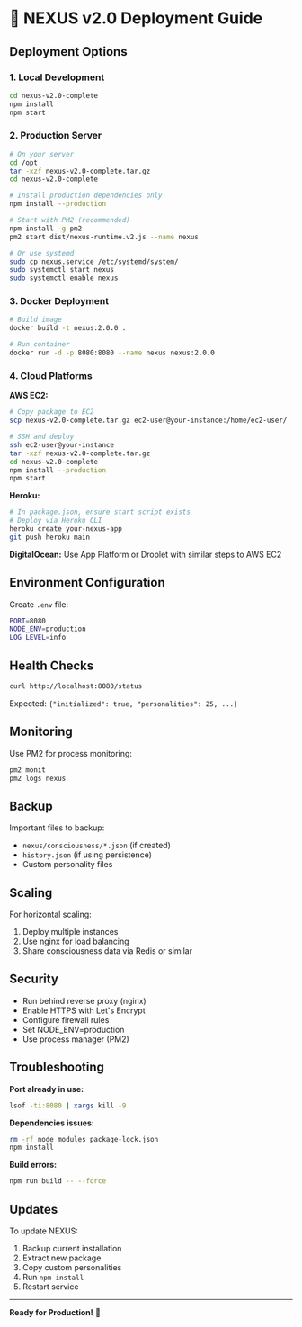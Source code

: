 # 🚀 NEXUS v2.0 Deployment Guide

## Deployment Options

### 1. Local Development

```bash
cd nexus-v2.0-complete
npm install
npm start
```

### 2. Production Server

```bash
# On your server
cd /opt
tar -xzf nexus-v2.0-complete.tar.gz
cd nexus-v2.0-complete

# Install production dependencies only
npm install --production

# Start with PM2 (recommended)
npm install -g pm2
pm2 start dist/nexus-runtime.v2.js --name nexus

# Or use systemd
sudo cp nexus.service /etc/systemd/system/
sudo systemctl start nexus
sudo systemctl enable nexus
```

### 3. Docker Deployment

```bash
# Build image
docker build -t nexus:2.0.0 .

# Run container
docker run -d -p 8080:8080 --name nexus nexus:2.0.0
```

### 4. Cloud Platforms

**AWS EC2:**
```bash
# Copy package to EC2
scp nexus-v2.0-complete.tar.gz ec2-user@your-instance:/home/ec2-user/

# SSH and deploy
ssh ec2-user@your-instance
tar -xzf nexus-v2.0-complete.tar.gz
cd nexus-v2.0-complete
npm install --production
npm start
```

**Heroku:**
```bash
# In package.json, ensure start script exists
# Deploy via Heroku CLI
heroku create your-nexus-app
git push heroku main
```

**DigitalOcean:**
Use App Platform or Droplet with similar steps to AWS EC2

## Environment Configuration

Create `.env` file:
```bash
PORT=8080
NODE_ENV=production
LOG_LEVEL=info
```

## Health Checks

```bash
curl http://localhost:8080/status
```

Expected: `{"initialized": true, "personalities": 25, ...}`

## Monitoring

Use PM2 for process monitoring:
```bash
pm2 monit
pm2 logs nexus
```

## Backup

Important files to backup:
- `nexus/consciousness/*.json` (if created)
- `history.json` (if using persistence)
- Custom personality files

## Scaling

For horizontal scaling:
1. Deploy multiple instances
2. Use nginx for load balancing
3. Share consciousness data via Redis or similar

## Security

- Run behind reverse proxy (nginx)
- Enable HTTPS with Let's Encrypt
- Configure firewall rules
- Set NODE_ENV=production
- Use process manager (PM2)

## Troubleshooting

**Port already in use:**
```bash
lsof -ti:8080 | xargs kill -9
```

**Dependencies issues:**
```bash
rm -rf node_modules package-lock.json
npm install
```

**Build errors:**
```bash
npm run build -- --force
```

## Updates

To update NEXUS:
1. Backup current installation
2. Extract new package
3. Copy custom personalities
4. Run `npm install`
5. Restart service

---

**Ready for Production!** 🚀
